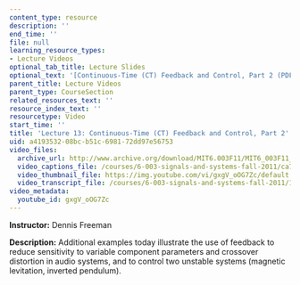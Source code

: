 ```yaml
---
content_type: resource
description: ''
end_time: ''
file: null
learning_resource_types:
- Lecture Videos
optional_tab_title: Lecture Slides
optional_text: '[Continuous-Time (CT) Feedback and Control, Part 2 (PDF)](resources/mit6_003f11_lec13)'
parent_title: Lecture Videos
parent_type: CourseSection
related_resources_text: ''
resource_index_text: ''
resourcetype: Video
start_time: ''
title: 'Lecture 13: Continuous-Time (CT) Feedback and Control, Part 2'
uid: a4193532-08bc-b51c-6981-72dd97e56753
video_files:
  archive_url: http://www.archive.org/download/MIT6.003F11/MIT6_003F11_lec13_300k.mp4
  video_captions_file: /courses/6-003-signals-and-systems-fall-2011/ca727b30e05558b4b83bbbe338d49649_gxgV_oOG7Zc.vtt
  video_thumbnail_file: https://img.youtube.com/vi/gxgV_oOG7Zc/default.jpg
  video_transcript_file: /courses/6-003-signals-and-systems-fall-2011/17978607bd9e9c1d8adc909b838c693b_gxgV_oOG7Zc.pdf
video_metadata:
  youtube_id: gxgV_oOG7Zc
---
```


**Instructor:** Dennis Freeman

**Description:** Additional examples today illustrate the use of feedback to reduce sensitivity to variable component parameters and crossover distortion in audio systems, and to control two unstable systems (magnetic levitation, inverted pendulum).